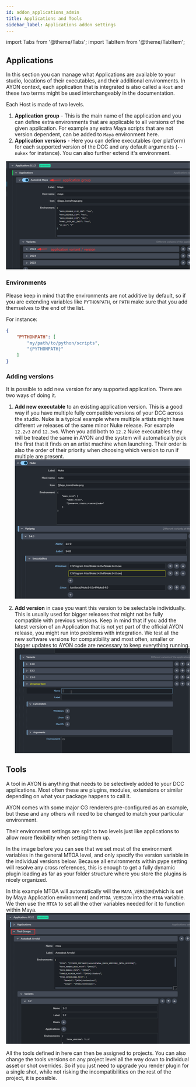 ```yaml
---
id: addon_applications_admin
title: Applications and Tools
sidebar_label: Applications addon settings
---
```


import Tabs from '@theme/Tabs';
import TabItem from '@theme/TabItem';


## Applications

In this section you can manage what Applications are available to your studio, locations of their executables, and their additional environments. In AYON context, each application that is integrated is also called a `Host` and these two terms might be used interchangeably in the documentation.

Each Host is made of two levels.
1. **Application group** - This is the main name of the application and you can define extra environments that are applicable to all versions of the given application. For example any extra Maya scripts that are not
version dependent, can be added to `Maya` environment here.
2. **Application versions** - Here you can define executables (per platform) for each supported version of
the DCC and any default arguments (`--nukex` for instance). You can also further extend it's environment.

![settings_applications](assets/settings/applications_01.png)

### Environments

Please keep in mind that the environments are not additive by default, so if you are extending variables like
`PYTHONPATH`, or `PATH` make sure that you add themselves to the end of the list.

For instance:

```json
{
    "PYTHONPATH": [
        "my/path/to/python/scripts",
        "{PYTHONPATH}"
    ]
}
```

### Adding versions

It is possible to add new version for any supported application. There are two ways of doing it.

1. **Add new executable** to an existing application version. This is a good way if you have multiple fully compatible versions of your DCC across the studio. Nuke is a typical example where multiple artists might have different `v#` releases of the same minor Nuke release. For example `12.2v3` and `12.3v6`. When you add both to `12.2` Nuke executables they will be treated the same in AYON and the system will automatically pick the first that it finds on an artist machine when launching. Their order is also the order of their priority when choosing which version to run if multiple are present.
![settings_applications](assets/settings/settings_addapplication.gif)

2. **Add version** in case you want this version to be selectable individually. This is usually used for bigger releases that might not be fully compatible with previous versions. Keep in mind that if you add the latest version of an Application that is not yet part of the official AYON release, you might run into problems with integration. We test all the new software versions for compatibility and most often, smaller or bigger updates to AYON code are necessary to keep everything running.
![settings_applications](assets/settings/settings_addappversion.gif)

## Tools

A tool in AYON is anything that needs to be selectively added to your DCC applications. Most often these are plugins, modules, extensions or similar depending on what your package happens to call it.

AYON comes with some major CG renderers pre-configured as an example, but these and any others will need to be changed to match your particular environment.

Their environment settings are split to two levels just like applications to allow more flexibility when setting them up.

In the image before you can see that we set most of the environment variables in the general MTOA level, and only specify the version variable in the individual versions below. Because all environments within pype setting will resolve any cross references, this is enough to get a fully dynamic plugin loading as far as your folder structure where you store the plugins is nicely organized.


In this example MTOA will automatically will the `MAYA_VERSION`(which is set by Maya Application environment) and `MTOA_VERSION` into the `MTOA` variable. We then use the `MTOA` to set all the other variables needed for it to function within Maya.
![tools](assets/settings/tools_01.png)

All the tools defined in here can then be assigned to projects. You can also change the tools versions on any project level all the way down to individual asset or shot overrides. So if you just need to upgrade you render plugin for a single shot, while not risking the incompatibilities on the rest of the project, it is possible.